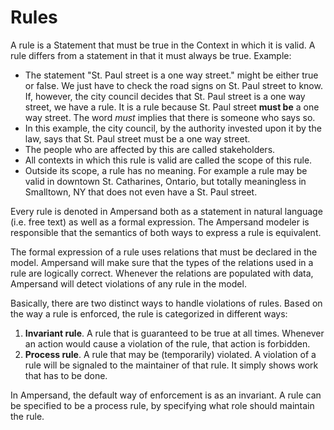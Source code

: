 # Rules

A rule is a Statement that must be true in the Context in which it is valid.
A rule differs from a statement in that it must always be true.
Example:
* The statement "St. Paul street is a one way street." might be either true or false. We just have to check the road signs on St. Paul street to know. If, however, the city council decides that St. Paul street is a one way street, we have a rule. It is a rule because St. Paul street **must be** a one way street. 
The word *must* implies that there is someone who says so.
* In this example, the city council, by the authority invested upon it by the law, says that St. Paul street must be a one way street.
* The people who are affected by this are called stakeholders.
* All contexts in which this rule is valid are called the scope of this rule.
* Outside its scope, a rule has no meaning.
For example a rule may be valid in downtown St. Catharines, Ontario, but totally meaningless in Smalltown, NY that does not even have a St. Paul street.

Every rule is denoted in Ampersand both as a statement in natural language (i.e. free text) as well as a formal expression. The Ampersand modeler is responsible that the semantics of both ways to express a rule is equivalent.

The formal expression of a rule uses relations that must be declared in the model. Ampersand will make sure that the types of the relations used in a rule are logically correct. Whenever the relations are populated with data, Ampersand will detect violations of any rule in the model. 

Basically, there are two distinct ways to handle violations of rules. Based on the way a rule is enforced, the rule is categorized in different ways:
 
 1. **Invariant rule**. A rule that is guaranteed to be true at all times. Whenever an action would cause a violation of the rule, that action is forbidden.  
 2. **Process rule**. A rule that may be (temporarily) violated. A violation of a rule will be signaled to the maintainer of that rule. It simply shows work that has to be done. 

In Ampersand, the default way of enforcement is as an invariant. A rule can be specified to be a process rule, by specifying what role should maintain the rule. 

